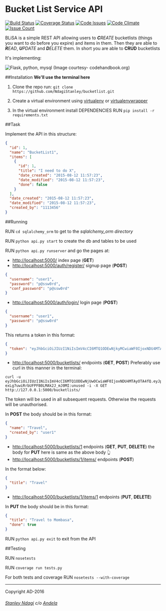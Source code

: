 # Bucket List Service API

[![Build Status](https://semaphoreci.com/api/v1/stanmd/bucketlist/branches/feature-create-api/badge.svg)](https://semaphoreci.com/stanmd/bucketlist) [![Coverage Status](https://coveralls.io/repos/github/NdagiStanley/bucketlist/badge.svg?branch=feature-create-API)](https://coveralls.io/github/NdagiStanley/bucketlist?branch=feature-create-API) [![Code Issues](https://www.quantifiedcode.com/api/v1/project/413c57d2358940f097221a243f88d224/badge.svg)](https://www.quantifiedcode.com/app/project/413c57d2358940f097221a243f88d224) [![Code Climate](https://codeclimate.com/github/NdagiStanley/bucketlist/badges/gpa.svg)](https://codeclimate.com/github/NdagiStanley/bucketlist) [![Issue Count](https://codeclimate.com/github/NdagiStanley/bucketlist/badges/issue_count.svg)](https://codeclimate.com/github/NdagiStanley/bucketlist)

BLiSA is a simple REST API allowing users to _**C**REATE_ bucketlists (things you want to do before you expire) and items in them. Then they are able to _**R**EAD_, _**U**PDATE_ and _**D**ELETE_ them.
In short you are able to **CRUD** bucketlists

It's implementing:

![Flask, python, mysql](http://codehandbook.org/wp-content/uploads/2015/07/python_ff.jpg)
(Image courtesy- codehandbook.org)

##Installation
**We'll use the terminal here**

1. Clone the repo
run: ```git clone https://github.com/NdagiStanley/bucketlist.git```

2. Create a virtual environment using [virtualenv](https://virtualenv.readthedocs.org/en/latest/) or [virtualenvwrapper](https://virtualenvwrapper.readthedocs.org/en/latest/)
3. In the virtual environment install DEPENDENCIES
RUN ```pip install -r requirements.txt```

##Task

Implement the API in this structure:

```json
{
  "id": 1,
  "name": "BucketList1",
  "items": [
    {
      "id": 1,
      "title": "I need to do X",
      "date_created": "2015-08-12 11:57:23",
      "date_modified": "2015-08-12 11:57:23",
      "done": false
    }
  ],
  "date_created": "2015-08-12 11:57:23",
  "date_modified": "2015-08-12 11:57:23",
  "created_by": "1113456"
}
```

##Running

RUN `cd sqlalchemy_orm` to get to the *sqlalchemy_orm directory*

RUN `python api.py start` to create the db and tables to be used

RUN `python api.py runserver` and go the pages at:

- [http://localhost:5000/](http://localhost:5000/) index page (**GET**)
- [http://localhost:5000/auth/register/](http://localhost:5000/auth/register/) signup page (**POST**)
```json
{
  "username": "user1",
  "password": "p@ssw0rd",
  "conf_password": "p@ssw0rd"
}
```
- [http://localhost:5000/auth/login/](http://localhost:5000/auth/login/) login page (**POST**)
```json
{
  "username": "user1",
  "password": "p@ssw0rd"
}
```
This returns a token in this format:
```json
{
  "token": "eyJhbGciOiJIUzI1NiIsImV4cCI6MTQ1ODEwNjkyMCwiaWF0IjoxNDU4MTAzMzIwfQ.eyJpZCI6Nn0.irPIrqstGIupCD428dtSOxV8zzwm5IgoCLpTsk-oH5k"
}
```
- [http://localhost:5000/bucketlists/](http://localhost:5000/bucketlists/) endpoints (**GET**, **POST**)
Preferably use curl in this manner in the terminal:

```
curl -u eyJhbGciOiJIUzI1NiIsImV4cCI6MTQ1ODEwNjUwOCwiaWF0IjoxNDU4MTAyOTA4fQ.eyJpZCI6Nn0.Ekt_3nmlzJokR-exLg7uwiRrbUFPFB0LMAk2J_mJ0MI:unused -i -X GET http://127.0.0.1:5000/bucketlists/
```
The token will be used in all subsequent requests. Otherwise the requests will be unauthorised.

In **POST** the body should be in this format:
```json
{
  "name": "Travel",
  "created_by": "user1"
}
```
- [http://localhost:5000/bucketlists/1](http://localhost:5000/bucketlists/1) endpoints (**GET**, **PUT**, **DELETE**)
the body for **PUT** here is same as the above body :point_up_2:
- [http://localhost:5000/bucketlists/1/items/](http://localhost:5000/bucketlists/1/items/) endpoints (**POST**)

In the format below:
```json
{
  "title": "Travel"
}
```
- [http://localhost:5000/bucketlists/1/items/1](http://localhost:5000/bucketlists/1/items/1) endpoints (**PUT**, **DELETE**)

In **PUT** the body should be in this format:
```json
{
  "title": "Travel to Mombasa",
  "done": true
}
```

RUN `python api.py exit` to exit from the API


##Testing

RUN `nosetests`

RUN `coverage run tests.py`

For both tests and coverage
RUN `nosetests --with-coverage`

---
Copyright AD-2016
###### [Stanley Ndagi](http://techkenyans.org/jamii/stanmd) c/o [Andela](http://andela.com)
